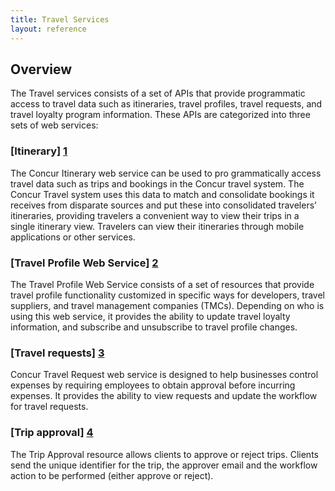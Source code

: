 ```yaml
---
title: Travel Services
layout: reference
---
```


## Overview

The Travel services consists of a set of APIs that provide programmatic access to travel data such as itineraries, travel profiles, travel requests, and travel loyalty program information. These APIs are categorized into three sets of web services:


### [Itinerary] [1]

The Concur Itinerary web service can be used to pro grammatically access travel data such as trips and bookings in the Concur travel system. The Concur Travel system uses this data to match and consolidate bookings it receives from disparate sources and put these into consolidated travelers’ itineraries, providing travelers a convenient way to view their trips in a single itinerary view. Travelers can view their itineraries through mobile applications or other services.

### [Travel Profile Web Service] [2]

The Travel Profile Web Service consists of a set of resources that provide travel profile functionality customized in specific ways for developers, travel suppliers, and travel management companies (TMCs). Depending on who is using this web service, it provides the ability to update travel loyalty information, and subscribe and unsubscribe to travel profile changes.

### [Travel requests] [3]

Concur Travel Request web service is designed to help businesses control expenses by requiring employees to obtain approval before incurring expenses. It provides the ability to view requests and update the workflow for travel requests.

### [Trip approval] [4]

The Trip Approval resource allows clients to approve or reject trips. Clients send the unique identifier for the trip, the approver email and the workflow action to be performed (either approve or reject).


[1]: /api-reference/travel/itinerary/itinerary.html
[2]: /api-reference/travel-profile/v2.profile-service.html
[3]: /api-reference/request/v3.request.html
[4]: /api-reference/travel/trip-approval/trip-approval-resource.html
